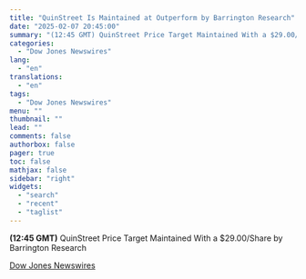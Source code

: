 ```yaml
---
title: "QuinStreet Is Maintained at Outperform by Barrington Research"
date: "2025-02-07 20:45:00"
summary: "(12:45 GMT) QuinStreet Price Target Maintained With a $29.00/Share by Barrington Research"
categories:
  - "Dow Jones Newswires"
lang:
  - "en"
translations:
  - "en"
tags:
  - "Dow Jones Newswires"
menu: ""
thumbnail: ""
lead: ""
comments: false
authorbox: false
pager: true
toc: false
mathjax: false
sidebar: "right"
widgets:
  - "search"
  - "recent"
  - "taglist"
---
```


**(12:45 GMT)** QuinStreet Price Target Maintained With a $29.00/Share by Barrington Research

[Dow Jones Newswires](https://www.tradingview.com/news/DJN_DN20250207005598:0/)
